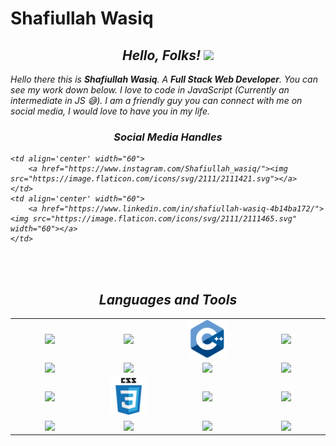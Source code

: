 # Shafiullah Wasiq

<h2 align='center'> <i>Hello, Folks! <img src="https://github.com/wasiqshafi/Ashutosh00710/blob/master/wave.gif" width="30px"></h2>  

<!-- <img align="right" src="https://github.com/Ashutosh00710/Ashutosh00710/blob/master/Overview.gif"  width="500"> -->

_Hello there this is **Shafiullah Wasiq**. A **Full Stack Web Developer**. You can see my work down below. I love to code in JavaScript (Currently an intermediate in JS 😅). I am a friendly guy you can connect with me on social media, I would love to have you in my life._  
<h3 align='center'><i>Social Media Handles</i></h3>
<p align='center'>
 
<!-- <table width="100" align='center'>
<tr>
    <td align='center' width="60">
        <a href="https://twitter.com/AashishRawte"><img src="https://image.flaticon.com/icons/svg/2111/2111703.svg" width="60"></a>
    </td> -->
    <td align='center' width="60">
        <a href="https://www.instagram.com/Shafiullah_wasiq/"><img src="https://image.flaticon.com/icons/svg/2111/2111421.svg"></a>
    </td>
    <td align='center' width="60">
        <a href="https://www.linkedin.com/in/shafiullah-wasiq-4b14ba172/"><img src="https://image.flaticon.com/icons/svg/2111/2111465.svg" width="60"></a>
    </td>
</tr>
</table>

</p>

</br>

<!-- <h2 align='center'><i><a href="https://github.com/wasiqshafi/github-readme-activity-graph">Activity Graph 📈</i></h2>
<p align="center">
<a href="https://github.com/wasiqshafi/github-readme-activity-graph">
 <img src="https://activity-graph.herokuapp.com/graph?username=Ashutosh00710&theme=react-dark&area=true&hide_border=true" width="100%">
</a>
</p> -->

</br>

<h2 align='center'><i>Languages and Tools</i></h2>

<table width="100">
<tr>
    <td align='center' width="190">
        <img src="https://github.com/abranhe/programming-languages-logos/blob/master/src/javascript/javascript.svg" width="60">
    </td>
    <td align='center' width="190">
        <img src="https://www.vectorlogo.zone/logos/typescriptlang/typescriptlang-icon.svg">
    </td>
    <td align='center' width="190">
        <img src="https://github.com/devicons/devicon/blob/master/icons/cplusplus/cplusplus-original.svg" width="60">
    </td>
     <td align='center' width="190">
        <img src="https://github.com/detain/svg-logos/blob/master/svg/git.svg" width="60">
    </td>
    <!-- <td align='center' width="190">
        <img src="https://www.vectorlogo.zone/logos/reactjs/reactjs-ar21.svg">
    </td> -->
</tr>
<tr>
    <td align='center'>
        <img src="https://www.vectorlogo.zone/logos/angular/angular-icon.svg" width="120">
    </td>
    <td align='center'>
        <img src="https://www.vectorlogo.zone/logos/nodejs/nodejs-ar21.svg">
    </td>
    <td align='center'>
        <img src="https://www.vectorlogo.zone/logos/expressjs/expressjs-ar21.svg">
    </td>
    <!-- <td align='center'>
        <img src="https://www.vectorlogo.zone/logos/mongodb/mongodb-ar21.svg">
    </td> -->
    <td align='center'>
        <img src="https://www.vectorlogo.zone/logos/firebase/firebase-ar21.svg">
    </td>
</tr>
<tr>
    <td align='center'>
        <img src="https://www.vectorlogo.zone/logos/w3_html5/w3_html5-ar21.svg">
    </td>
    <td align='center'>
        <img src="https://raw.githubusercontent.com/devicons/devicon/0d6c64dbbf311879f7d563bfc3ccf559f9ed111c/icons/css3/css3-original-wordmark.svg" width="60">
    </td>
    <!-- <td align='center'>
        <img src="https://www.vectorlogo.zone/logos/heroku/heroku-ar21.svg">
    </td> -->
    <td align='center'>
        <img src="https://github.com/bestofjs/bestofjs-webui/blob/master/public/logos/vscode.svg" width="60">
    </td>
    <td align='center'>
        <img src="https://www.vectorlogo.zone/logos/getpostman/getpostman-icon.svg">
    </td>
</tr>
 <tr>
    <!-- <td align='center'>
        <img src="https://www.vectorlogo.zone/logos/jestjsio/jestjsio-ar21.svg">
    </td> -->
    <td align='center'>
        <img src="https://www.vectorlogo.zone/logos/microsoft_azure/microsoft_azure-icon.svg">
    </td>
    <td align='center'>
        <img src="https://www.vectorlogo.zone/logos/graphql/graphql-ar21.svg">
    </td>
    <td align='center'>
        <img src="https://www.vectorlogo.zone/logos/github/github-ar21.svg">
    </td>
    <td align='center'>
        <img src="https://www.vectorlogo.zone/logos/postgresql/postgresql-horizontal.svg">
    </td>
</tr>
</table>

<!-- <h2 align='center'><i>Top Repos</i></h2>

<p align="center">
<a href="https://github.com/Ashutosh00710/github-readme-activity-graph">
</a>
</p>

<h2 align='center'><i>Github Stats & Languages Used</i></h2>
<p align="center">
<img src="https://github-readme-stats.vercel.app/api?username=ashutosh00710&count_private=true&show_icons=true&theme=vue-dark&hide_border=true" height="205">
</a>
</p> -->
